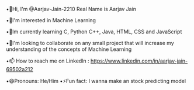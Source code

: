 •👋Hi, I'm @Aarjav-Jain-2210 Real
Name is Aarjav Jain

•👀I'm interested in Machine Learning

•🌱Im currently learning C, Python
C++, Java, HTML, CSS and
JavaScript

•💞️I'm looking to collaborate on any
small project that will increase my
understanding of the concepts of
Machine Learning

•📫 How to reach me on Linkedln :
https://www.linkedin.com/in/aarjav-jain-69502a212

•😄Pronouns: He/Him
•⚡Fun fact: I wanna make an stock
predicting model


